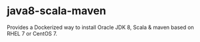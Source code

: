 # java8-scala-maven
Provides a Dockerized way to install Oracle JDK 8, Scala &amp; maven based on RHEL 7 or CentOS 7.
